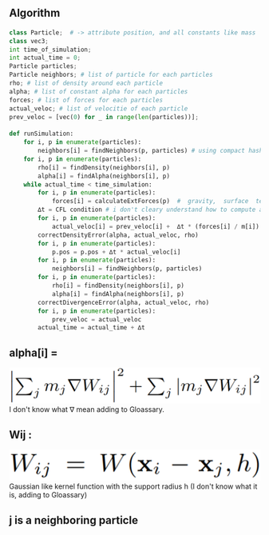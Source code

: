  ## Algorithm

```python
class Particle;  # -> attribute position, and all constants like mass
class vec3;
int time_of_simulation;
int actual_time = 0;
Particle particles;
Particle neighbors; # list of particle for each particles
rho; # list of density around each particle
alpha; # list of constant alpha for each particles
forces; # list of forces for each particles
actual_veloc; # list of velocitie of each particle
prev_veloc = [vec(0) for _ in range(len(particles))];

def runSimulation:
	for i, p in enumerate(particles):
		neighbors[i] = findNeighbors(p, particles) # using compact hashing (to research)
	for i, p in enumerate(particles):
		rho[i] = findDensity(neighbors[i], p)
		alpha[i] = findAlpha(neighbors[i], p)
	while actual_time < time_simulation:
		for i, p in enumerate(particles):
			forces[i] = calculateExtForces(p)  #  gravity,  surface  tension  and  viscosity
		∆t = CFL condition # i don't cleary understand how to compute and the meaning of this, adding to gloassary
		for i, p in enumerate(particles):
			actual_veloc[i] = prev_veloc[i] +  ∆t * (forces[i] / m[i])
		correctDensityError(alpha, actual_veloc, rho)
		for i, p in enumerate(particles):
			p.pos = p.pos + ∆t * actual_veloc[i]
		for i, p in enumerate(particles):
			neighbors[i] = findNeighbors(p, particles)
		for i, p in enumerate(particles):
			rho[i] = findDensity(neighbors[i], p)
			alpha[i] = findAlpha(neighbors[i], p)
		correctDivergenceError(alpha, actual_veloc, rho)
		for i, p in enumerate(particles):
			prev_veloc = actual_veloc
		actual_time = actual_time + ∆t
```
## alpha[i] = 
![alt text](https://raw.githubusercontent.com/qfeuilla/Fluid-engine/master/ai.PNG)                                 
I don't know what ∇ mean adding to Gloassary.

## Wij :
![alt text](https://raw.githubusercontent.com/qfeuilla/Fluid-engine/master/Wij.PNG)
Gaussian like kernel function with the support radius h (I don't know what it is, adding to Gloassary)

## j is a neighboring particle
